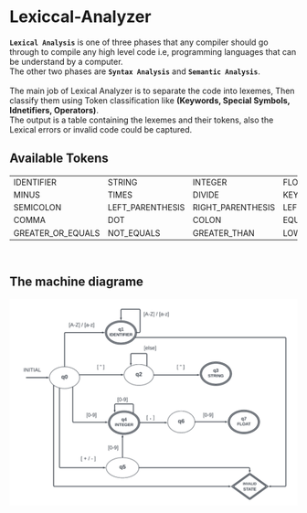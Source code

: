 # Lexiccal-Analyzer

**`Lexical Analysis`** is one of three phases that any compiler should go through to compile any high level code i.e, programming languages that can be understand by a computer. <br>
The other two phases are **`Syntax Analysis`** and **`Semantic Analysis`**.<br><br>
The main job of Lexical Analyzer is to separate the code into lexemes, Then classify them using Token classification like **(Keywords, Special Symbols, Idnetifiers, Operators)**.<br>
The output is a table containing the lexemes and their tokens, also the Lexical errors or invalid code could be captured.<br>

## Available Tokens
<table>
<tr><td> IDENTIFIER <td> STRING  <td> INTEGER <td> FLOAT  <td> PLUS
<tr><td> MINUS  <td> TIMES  <td> DIVIDE  <td> KEYWORD  <td> INVALID
<tr><td> SEMICOLON  <td> LEFT_PARENTHESIS  <td> RIGHT_PARENTHESIS  <td> LEFT_BRACE <td> RIGHT_BRACE 
<tr><td> COMMA  <td> DOT  <td> COLON  <td> EQUAL <td> LOWER_OR_EQUALS 
<tr><td> GREATER_OR_EQUALS <td> NOT_EQUALS  <td> GREATER_THAN  <td> LOWER_THAN  <td> AT_SIGN </td>
</table>
<br>

## The machine diagrame
![my-Image](./src/main/resources/DFA.png)

